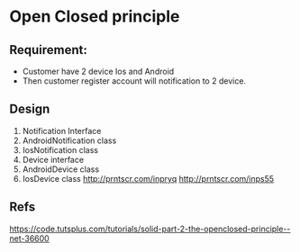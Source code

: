 # Open Closed principle

## Requirement:
- Customer have 2 device Ios and Android
- Then customer register account will notification to 2 device.

## Design
1. Notification Interface
2. AndroidNotification class
3. IosNotification class
4. Device interface
4. AndroidDevice class
4. IosDevice class
http://prntscr.com/inpryq
http://prntscr.com/inps55

## Refs
https://code.tutsplus.com/tutorials/solid-part-2-the-openclosed-principle--net-36600